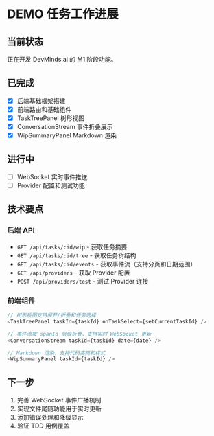 # DEMO 任务工作进展

## 当前状态
正在开发 DevMinds.ai 的 M1 阶段功能。

## 已完成
- [x] 后端基础框架搭建
- [x] 前端路由和基础组件
- [x] TaskTreePanel 树形视图
- [x] ConversationStream 事件折叠展示
- [x] WipSummaryPanel Markdown 渲染

## 进行中
- [ ] WebSocket 实时事件推送
- [ ] Provider 配置和测试功能

## 技术要点

### 后端 API
- `GET /api/tasks/:id/wip` - 获取任务摘要
- `GET /api/tasks/:id/tree` - 获取任务树结构
- `GET /api/tasks/:id/events` - 获取事件流（支持分页和日期范围）
- `GET /api/providers` - 获取 Provider 配置
- `POST /api/providers/test` - 测试 Provider 连接

### 前端组件
```typescript
// 树形视图支持展开/折叠和任务选择
<TaskTreePanel taskId={taskId} onTaskSelect={setCurrentTaskId} />

// 事件流按 spanId 层级折叠，支持实时 WebSocket 更新
<ConversationStream taskId={taskId} date={date} />

// Markdown 渲染，支持代码高亮和样式
<WipSummaryPanel taskId={taskId} />
```

## 下一步
1. 完善 WebSocket 事件广播机制
2. 实现文件尾随功能用于实时更新
3. 添加错误处理和降级显示
4. 验证 TDD 用例覆盖
